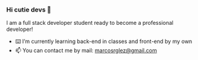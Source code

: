 ### Hi cutie devs 👋

I am a full stack developer student ready to become a professional developer!
- ⌨️ I’m currently learning back-end in classes and front-end by my own
- 📫 You can contact me by mail: marcosrglez@gmail.com
